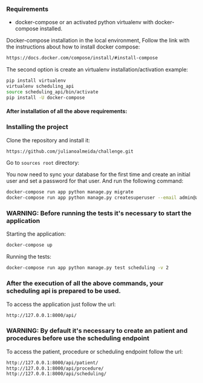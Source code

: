 ### Requirements

* docker-compose or an activated python virtualenv with docker-compose installed.

Docker-compose installation in the local environment, Follow the link with the instructions about how to install docker compose:
```bash
https://docs.docker.com/compose/install/#install-compose
```
The second option is create an virtualenv installation/activation example:
```bash
pip install virtualenv
virtualenv scheduling_api
source scheduling_api/bin/activate
pip install -U docker-compose
```

#### After installation of all the above requirements:

### Installing the project

Clone the repository and install it:

```bash 
https://github.com/julianoalmeida/challenge.git
```

Go to `sources root` directory:

You now need to sync your database for the first time and create an initial user and set a password for that user.
And run the following command:

```bash
docker-compose run app python manage.py migrate
docker-compose run app python manage.py createsuperuser --email admin@admin --username admin

```

### WARNING: Before running the tests it's necessary to start the application

Starting the application:

```bash
docker-compose up
```
Running the tests:

```bash
docker-compose run app python manage.py test scheduling -v 2
```

### After the execution of all the above commands, your scheduling api is prepared to be used.

To access the application just follow the url:
```bash
http://127.0.0.1:8000/api/
```

### WARNING: By default it's necessary to create an patient and procedures before use the scheduling endpoint

To access the patient, procedure or scheduling endpoint follow the url:
```bash
http://127.0.0.1:8000/api/patient/
http://127.0.0.1:8000/api/procedure/
http://127.0.0.1:8000/api/scheduling/
```

